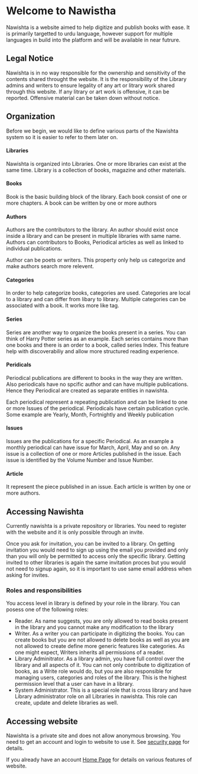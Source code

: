 # Welcome to Nawistha

Nawishta is a website aimed to help digitize and publish books with ease. It is primarily targetted to urdu language, however support for multiple languages in build into the platform and will be available in near futrure.

## Legal Notice

Nawishta is in no way responsible for the ownership and sensitivity of the contents shared throught the website. It is the responsibility of the Library admins and writers to ensure legality of any art or litrary work shared through this website. If any litrary or art work is offensive, it can be reported. Offensive material can be taken down without notice.

## Organization

Before we begin, we would like to define various parts of the Nawishta system so it is easier to refer to them later on.

#### Libraries

Nawishta is organized into Libraries. One or more libraries can exist at the same time. Library is a collection of books, magazine and other materials. 

#### Books
 
Book is the basic building block of the library. Each book consist of one or more chapters. A book can be written by one or more authors

#### Authors

Authors are the contributors to the library. An author should exist once inside a library and can be present in multiple libraries with same name. Authors can contributors to Books, Periodical articles as well as linked to individual publications.

Author can be poets or writers. This property only help us categorize and make authors search more relevent.

#### Categories

In order to help categorize books, categories are used. Categories are local to a library and can differ from libary to library. Multiple categories can be associated with a book. It works more like tag.

#### Series

Series are another way to organize the books present in a series. You can think of Harry Potter series as an example. Each series contains more than one books and there is an order to a book, called series Index. This feature help with discoverabiliy and allow more structured reading experience.

#### Peridicals

Periodical publications are different to books in the way they are written. Also periodicals have no spcific author and can have multiple publications. Hence they Periodical are created as separate entities in nawishta.

Each periodical represent a repeating publication and can be linked to one or more Issues of the periodical. Periodicals have certain publication cycle. Some example are Yearly, Month, Fortnightly and Weekly publication

#### Issues

Issues are the publications for a specific Periodical. As an example a monthly periodical can have issue for March, April, May and so on. Any issue is a collection of one or more Articles published in the issue. Each issue is identified by the Volume Number and Issue Number. 

#### Article

It represent the piece published in an issue. Each article is written by one or more authors.

## Accessing Nawishta

Currently nawishta is a private repository or libraries. You need to register with the website and it is only possible through an invite. 

Once you ask for invitation, you can be invited to a library. On getting invitation you would need to sign up using the email you provided and only than you will only be permitted to access only the specific library. Getting invited to other libraries is again the same invitation proces but you would not need to signup again, so it is important to use same email address when asking for invites.

### Roles and responsibilities

You access level in library is defined by your role in the library. You can posess one of the following roles:

- Reader.  As name suggests, you are only allowed to read books present in the library and you cannot make any modification to the library
- Writer. As a writer you can participate in digitizing the books. You can create books but you are not allowed to delete books as well as you are not allowed to create define more generic features like categories. As one might expect, Writers inherits all permissions of a reader.
- Library Adminitrator. As a library admin, you have full control over the library and all aspects of it. You can not only contribute to digitization of books, as a Write role would do, but you are also responsible for managing users, categories and roles of the library. This is the highest permission level that a user can have in a library.
- System Administrator. This is a special role that is cross library and have Library administrator role on all Libraries in nawishta. This role can create, update and delete libraries as well.

## Accessing website

Nawishta is a private site and does not allow anonymous browsing. You need to get an account and login to website to use it. See [security page](./Security.md) for details. 

If you already have an account [Home Page](./homepage.md) for details on various features of website.
